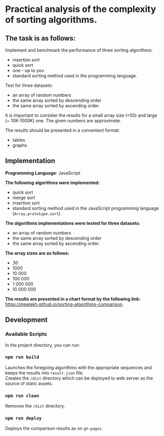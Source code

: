 # Practical analysis of the complexity of sorting algorithms.

## The task is as follows:

Implement and benchmark the performance of three sorting algorithms:
- insertion sort
- quick sort
- one - up to you
- standard sorting method used in the programming language.

Test for three datasets:
- an array of random numbers
- the same array sorted by descending order
- the same array sorted by ascending order.

It is important to consider the results for a small array size (<50) and large (~ 10K-1000K) one. The given numbers are approximate.

The results should be presented in a convenient format:
- tables
- graphs

## Implementation

**Programming Language**: JavaScript

**The following algorithms were implemented:**
- quick sort
- merge sort
- insertion sort
- standard sorting method used in the JavaScript programming language (`Array.prototype.sort`).

**The algorithms implementations were tested for three datasets:**
- an array of random numbers
- the same array sorted by descending order
- the same array sorted by ascending order.

**The array sizes are as follows:**
- 30
- 1000
- 10 000
- 100 000
- 1 000 000
- 10 000 000

**The results are presented in a chart format by the following link:** https://mpelekh.github.io/sorting-algorithms-comparison.

## Development
### Available Scripts

In the project directory, you can run:

### `npm run build`

Launches the foregoing algorithms with the appropriate sequences and keeps the results into `result.json` file.  
Creates the `/dist` directory which can be deployed to web server as the source of static assets.

### `npm run clean`

Removes the `/dist` directory.

### `npm run deploy`

Deploys the comparison results as on `gh-pages`.
